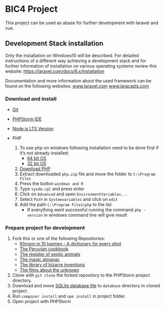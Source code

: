 # BIC4 Project

This project can be used as abase for further development with laravel and vue.

## Development Stack installation

Only the installation on Windows10 will be described. For detailed instructions of a different way achieving a development stack and for further information of installation on various operating systems review this website: https://laravel.com/docs/6.x/installation

Documentation and more information about the used framework can be found on the following websites:
www.laravel.com
www.laracasts.com

### Download and install 

* [Git](https://www.git-scm.com/)
* [PHPStorm IDE](https://www.jetbrains.com/de-de/phpstorm/)
* [Node.js LTS Version](https://nodejs.org/en/)

* PHP
    1. To use php on windows following installation need to be done first if it’s not already installed:
        - [64 bit OS](https://aka.ms/vs/16/release/VC_redist.x64.exe) 
        - [32 bit OS](https://aka.ms/vs/16/release/VC_redist.x86.exe)
    2. [Download PHP](https://gitlab.hathor.at/fh-technikum/BIC4BaseProject/-/wikis/uploads/67a0d6bc914363d93af0e0b5f6519de5/php.zip)
    2. Extract downloaded ```php.zip``` file and move the folder to ```C:\Program Files```
    3. Press the button ``` windows and R ```
    4. Type ```sysdm.cpl``` and press enter
    5. Click on ```Advanced``` and open ```EnvironmentVariables...```
    6. Select ```Path``` in ```Systemvariables``` and click on ``edit``
    7. Add the path ``C:\Program Files\php`` to the list
        - If everything went successful running the command ``php -version`` in windows command line will give result


### Prepare project for development

1. Fork this or one of the following Repositories:
    * [Klingon in 10 tupmey - A dictionary for every ghot](https://github.com/AVAtric/BIC4KlingonDictionary)
    * [The Peruvian cookbook](https://github.com/AVAtric/BIC4PeruvianRecipe)
    * [The register of exotic animals](https://github.com/AVAtric/BIC4ExoticAnimals)
    * [The magic almanac](https://github.com/AVAtric/BIC4MagicAlmanac)
    * [The library of bizarre inventions](https://github.com/AVAtric/BIC4BizarreInventions)
    * [The films about the unknown](https://github.com/AVAtric/BIC4FilmsUnknown)
2. Clone with ```git clone``` the forked repository to the PHPStorm project directory.
3. Download and move 
[SQLite database file](https://gitlab.hathor.at/fh-technikum/BIC4BaseProject/-/wikis/uploads/6175ab189c5bcd0b38283c658dfe56b7/database.zip) to ```database``` directory in cloned project.
4. Run ```composer install``` and ```npm install``` in project folder.
5. Open project with PHPStorm 
